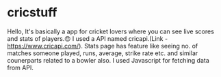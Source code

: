 # cricstuff
Hello, It's basically a app for cricket lovers where you can see live scores and stats of players.😍
I used a API named cricapi.(Link - https://www.cricapi.com/).
Stats page has feature like seeing no. of matches someone played, runs, average, strike rate etc. and similar counerparts related to a bowler also.
I used Javascript for fetching data from API.
